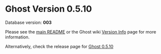 # Ghost Version 0.5.10

Database version: **003**

Please see the [main README](https://github.com/TryGhost/Ghost-Config/tree/master/ghost-versions#ghost-db-version-debugging-kit) or the Ghost wiki [Version Info](https://github.com/TryGhost/Ghost/wiki/Version-Info) page for more information.

Alternatively, check the release page for [Ghost 0.5.10](https://github.com/TryGhost/Ghost/releases/tag/0.5.10)

